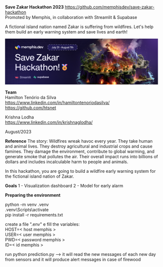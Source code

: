 **Save Zakar Hackathon 2023** 
https://github.com/memphisdev/save-zakar-hackathon   
Promoted by Memphis, in collaboration with Streamlit & Supabase

A fictional island nation named Zakar is suffering from wildfires.
Let's help them build an early warning system and save lives and earth!

![Alt text](image.png)

**Team**   
Hamilton Tenório da Silva  
https://www.linkedin.com/in/hamiltontenoriodasilva/    
https://github.com/htsnet

Krishna Lodha  
https://www.linkedin.com/in/krishnaglodha/     


August/2023

**Reference** 
The story:
Wildfires wreak havoc every year.
They take human and animal lives. They destroy agricultural and industrial crops and cause famines.
They damage the environment, contribute to global warming, and generate smoke that pollutes the air.
Their overall impact runs into billions of dollars and includes incalculable harm to people and animals.

In this hackathon, you are going to build a wildfire early warning system for the fictional island nation of Zakar.

**Goals** 
1 - Visualization dashboard 
2 - Model for early alarm

**Preparing the environment** 

python -m venv .venv  
.venv\Scripts\activate  
pip install -r requirements.txt

create a file ".env" e fill the variables:  
HOST=< host memphis >  
USER=< user memphis >  
PWD=< password memphis >  
ID=< id memphis >  

run python prediction.py --> it will read the new messages of each new day from sensors and it will produce alert messages in case of firewood
